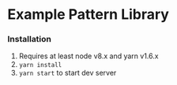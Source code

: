 # Example Pattern Library

### Installation 
1) Requires at least node v8.x and yarn v1.6.x
2) `yarn install`
3) `yarn start` to start dev server
